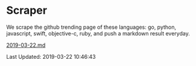 # Scraper

We scrape the github trending page of these languages: go, python, javascript, swift, objective-c, ruby, and push a markdown result everyday.

[2019-03-22.md](https://github.com/henson/Scraper/blob/master/2019-03-22.md)

Last Updated: 2019-03-22 10:46:43